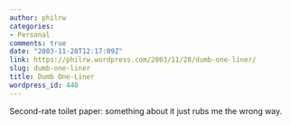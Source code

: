 ```yaml
---
author: philrw
categories:
- Personal
comments: true
date: "2003-11-28T12:17:09Z"
link: https://philrw.wordpress.com/2003/11/28/dumb-one-liner/
slug: dumb-one-liner
title: Dumb One-Liner
wordpress_id: 440
---
```


Second-rate toilet paper: something about it just rubs me the wrong way.




